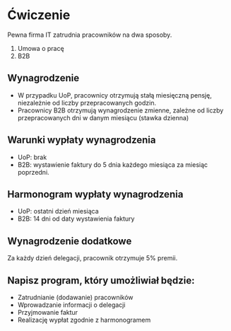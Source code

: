 # Ćwiczenie
Pewna firma IT zatrudnia pracowników na dwa sposoby. 
1. Umowa o pracę
2. B2B

## Wynagrodzenie
* W przypadku UoP, pracownicy otrzymują stałą miesięczną pensję, niezależnie od liczby przepracowanych godzin.
* Pracownicy B2B otrzymują wynagrodzenie zmienne, zależne od liczby przepracowanych dni w danym miesiącu (stawka dzienna)

## Warunki wypłaty wynagrodzenia
* UoP: brak
* B2B: wystawienie faktury do 5 dnia każdego miesiąca za miesiąc poprzedni.

## Harmonogram wypłaty wynagrodzenia
* UoP: ostatni dzień miesiąca
* B2B: 14 dni od daty wystawienia faktury

## Wynagrodzenie dodatkowe
Za każdy dzień delegacji, pracownik otrzymuje 5% premii.

## Napisz program, który umożliwiał będzie:
* Zatrudnianie (dodawanie) pracowników
* Wprowadzanie informacji o delegacji
* Przyjmowanie faktur
* Realizację wypłat zgodnie z harmonogramem